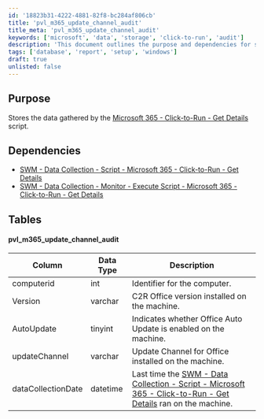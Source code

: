 ```yaml
---
id: '18823b31-4222-4881-82f8-bc284af806cb'
title: 'pvl_m365_update_channel_audit'
title_meta: 'pvl_m365_update_channel_audit'
keywords: ['microsoft', 'data', 'storage', 'click-to-run', 'audit']
description: 'This document outlines the purpose and dependencies for storing data gathered by the Microsoft 365 Click-to-Run Get Details script. It includes information about the data structure and the specific tables used for auditing update channels.'
tags: ['database', 'report', 'setup', 'windows']
draft: true
unlisted: false
---
```


## Purpose

Stores the data gathered by the [Microsoft 365 - Click-to-Run - Get Details](https://proval.itglue.com/DOC-5078775-13932545) script.

## Dependencies

- [SWM - Data Collection - Script - Microsoft 365 - Click-to-Run - Get Details](https://proval.itglue.com/DOC-5078775-13932545)
- [SWM - Data Collection - Monitor - Execute Script - Microsoft 365 - Click-to-Run - Get Details](<../../cwa/monitors/Execute Script - Microsoft 365 - Click-to-Run - Get Details.md>)

## Tables

#### pvl_m365_update_channel_audit

| Column            | Data Type | Description                                                                                     |
|-------------------|-----------|-------------------------------------------------------------------------------------------------|
| computerid        | int       | Identifier for the computer.                                                                    |
| Version           | varchar   | C2R Office version installed on the machine.                                                   |
| AutoUpdate        | tinyint   | Indicates whether Office Auto Update is enabled on the machine.                                |
| updateChannel     | varchar   | Update Channel for Office installed on the machine.                                            |
| dataCollectionDate| datetime  | Last time the [SWM - Data Collection - Script - Microsoft 365 - Click-to-Run - Get Details](https://proval.itglue.com/DOC-5078775-13932545) ran on the machine. |






